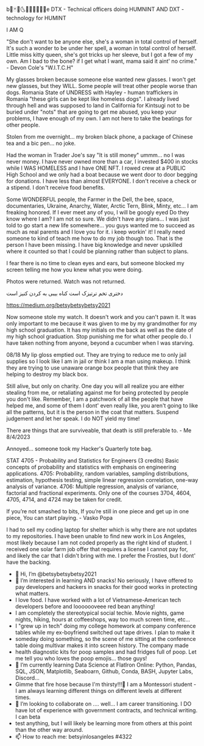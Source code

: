 ‏b🔳🃏🖤🌜🌌🐝😭👨‍👩‍👦e
DTX - Technical officers doing HUMNINT AND DXT - technology for HUMINT

I AM Q

"She don't want to be anyone else, she's a woman in total control of herself. It's such a wonder to be under her spell, a woman in total control of herself. Little miss kitty queen, she's got tricks up her sleeve, but I got a few of my own.  Am I bad to the bone? if I get what I want, mama said it aint' no crime." - Devon Cole's "W.I.T.C.H"

My glasses broken because someone else wanted new glasses. I won't get new glasses, but they WILL.  Some people will treat other people worse than dogs. Romania State of UNDRESS with Hayley - human traffickers in Romania "these girls can be kept like homeless dogs".  I already lived through hell and was supposed to land in California for Kintsugi not to be buried under "nots" that are going to get me abused, you keep your problems, I have enough of my own. I am not here to take the beatings for other people.



Stolen from me overnight... my broken black phone, a package of Chinese tea and a bic pen... no joke.  

Had the woman in Trader Joe's say "It is still money" ummm... no I was never money. I have never owned more than a car, I invested $400 in stocks while I WAS HOMELESS and I have ONE NFT. I rowed crew at a PUBLIC High School and we only had a boat because we went door to door begging for donations. I have less than almost EVERYONE. I don't receive a check or a stipend.  I don't receive food benefits. 

Some WONDERFUL people, the Farmer in the Dell, the bee, space, documentaries, Ukraine, Anarchy, Water, Arctic Tern, Blink, Minty, etc... I am freaking honored.  If I ever meet any of you, I will be googly eyed  Do they know where I am? I am not so sure. We didn't have any plans... I was just told to go start a new life somewhere... you guys wanted me to succeed as much as real parents and I love you for it.  i keep workin' it! I really need someone to kind of teach me how to do my job though too.  That is the person I have been missing. I have big knowledge and never upskilled where it counted so that I could be planning rather than subject to plans. 

I fear there is no time to clean eyes and ears, but someone blocked my screen telling me how you knew what you were doing.

 


Photos were returned. Watch was not returned. 

دختری تخم ترتیزک است
کناه بیبی به کردن کنیز است

https://medium.org/betsybetsybetsy2021‎



Now someone stole my watch.  It doesn't work and you can't pawn it.  It was only important to me because it was given to me by my grandmother for my high school graduation. It has my initials on the back as well as the date of my high school graduation.  Stop punishing me for what other people do.  I have taken nothing from anyone, beyond a cucumber when I was starving.

08/18
My lip gloss emptied out. They are trying to reduce me to only jail supplies so I look like I am in jail or think I am a man using makeup. I think they are trying to use unaware orange box people that think they are helping to destroy my black box.

Still alive, but only on charity.  One day you will all realize you are either stealing from me, or retaliating against me for being 
protected by people you don't like.  Remember, I am a patchwork of all the people that have helped me, and some of them I dont' even really like, you aren't going to like all the patterns, but it is the person in the coat that matters.  Suspend judgement and let her speak.  I do NOT yield my time!

There are things that are surviveable, that death is still preferable to. - Me 8/4/2023

Annoyed... someone took my Hacker's Quarterly tote bag.

STAT 4705 - Probability and Statistics for Engineers (3 credits) 
Basic concepts of probability and statistics with emphasis on engineering applications. 4705: Probability, random variables, sampling distributions, estimation, hypothesis testing, simple linear regression correlation, one-way analysis of variance. 4706: Multiple regression, analysis of variance, factorial and fractional experiments. Only one of the courses 3704, 4604, 4705, 4714, and 4724 may be taken for credit.

If you’re not smashed to bits,
If you’re still in one piece and get up in one piece,
You can start playing. - Vasko Popa

I had to sell my coding laptop for shelter which is why there are not updates to my repositories.  I have been unable to find new work in Los Angeles, most likely because I am not coded properly as the right kind of student.  I received one solar farm job offer that requires a license I cannot pay for, and likely the car that I didn't bring with me.  I prefer the Frosties, but I dont' have the backing.  

- 👋 Hi, I’m @betsybetsybetsy2021
- 👀 I’m interested in learning AND snacks!  No seriously, I have offered to pay developers and hackers in snacks for their good works in protecting what matters.  
- I love food. I have worked with a lot of Vietnamese-American tech developers before and looooooveee red bean anything!  
- I am completely the stereotypical social techie.  Movie nights, game nights, hiking, hours at coffeeshops, way too much screen time, etc...
- I "grew up in tech" doing my college homework at company conference tables while my ex-boyfriend switched out tape drives. I plan to make it 
- someday doing something, so the scene of me sitting at the conference table doing multivar makes it into screen history.  The company made 
- health diagnostic kits for poop samples and had fridges full of poop.  Let me tell you who loves the poop emojis... those guys!  
- 🌱 I’m currently learning Data Science at FlatIron Online: Python, Pandas, SQL, JSON, Matplotlib, Seaboarn, Github, Conda, BASH, Jupyter Labs, Discord... 
- Gimme that fire hose because I'm thirsty!!!🚒 I am a Montessori student - I am always learning different things on different levels at different times.
- 💞️ I’m looking to collaborate on .... well... I am career transitioning.  I DO have lot of experience with government contracts, and technical writing.  I can beta
- test anything, but I will likely be learning more from others at this point than the other way around. 
- 📫 How to reach me: betsyinlosangeles #4322

<!---
betsybetsybetsy2021/betsybetsybetsy2021 is a ✨ special ✨ repository because its `README.md` (this file) appears on your GitHub profile.
You can click the Preview link to take a look at your changes.
--->
